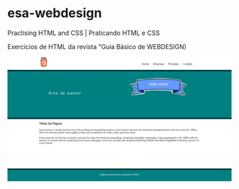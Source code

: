 # esa-webdesign
Practising HTML and CSS | Praticando HTML e CSS

Exercícios de HTML da revista "Guia Básico de WEBDESIGN)

![Screenshot](screenshot.png)